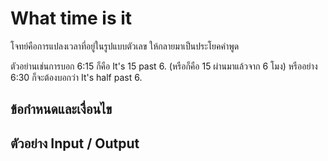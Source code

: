 # What time is it
โจทย์คือการแปลงเวลาที่อยู่ในรูปแบบตัวเลข ให้กลายมาเป็นประโยคคำพูด

ตัวอย่านเช่นการบอก 6:15 ก็คือ It's 15 past 6. (หรือก็คือ 15 ผ่านมาแล้วจาก 6 โมง) หรืออย่าง 6:30 ก็จะต้องบอกว่า It's half past 6.


## ข้อกำหนดและเงื่อนไข
## ตัวอย่าง Input / Output
